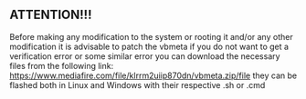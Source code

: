 ## ATTENTION!!!

Before making any modification to the system or rooting it and/or any other modification
it is advisable to patch the vbmeta if you do not want to get a verification error or some similar error
you can download the necessary files from the following link:
https://www.mediafire.com/file/klrrm2uiip870dn/vbmeta.zip/file
they can be flashed both in Linux and Windows with their respective .sh or .cmd
